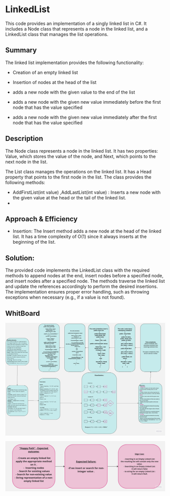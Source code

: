 # LinkedList
This code provides an implementation of a singly linked list in C#. It includes a Node class that represents a node in the linked list, and a LinkedList class that manages the list operations.

## Summary
The linked list implementation provides the following functionality:

- Creation of an empty linked list
- Insertion of nodes at the head of the list
- adds a new node with the given value to the end of the list

- adds a new node with the given new value immediately before the first node that has the value specified

- adds a new node with the given new value immediately after the first node that has the value specified

## Description
The Node class represents a node in the linked list. It has two properties: Value, which stores the value of the node, and Next, which points to the next node in the list.

The List class manages the operations on the linked list. It has a Head property that points to the first node in the list. The class provides the following methods:

- AddFirstList(int value) ,AddLastList(int value) : Inserts a new node with the given value at the head or the tail of the linked list.
- 
## Approach & Efficiency
- Insertion: The Insert method adds a new node at the head of the linked list. It has a time complexity of O(1) since it always inserts at the beginning of the list.
## Solution:
The provided code implements the LinkedList class with the required methods to append nodes at the end, insert nodes before a specified node, and insert nodes after a specified node. The methods traverse the linked list and update the references accordingly to perform the desired insertions. The implementation ensures proper error handling, such as throwing exceptions when necessary (e.g., if a value is not found).
## WhitBoard 
![](./cc5.jpg)

![](./happy5.jpg)





